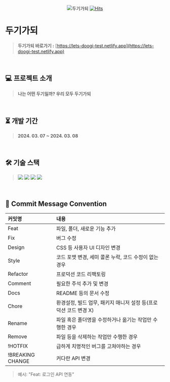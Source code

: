 <div align="center">

![두기가되](https://github.com/rlotr02/Lets_Doogi_Test/assets/72345074/ca97abd3-8304-4a2f-9ebe-1f03b9cb8c5e)
[![Hits](https://hits.seeyoufarm.com/api/count/incr/badge.svg?url=https%3A%2F%2Fgithub.com%2Frlotr02%2FLets_Doogi_Test&count_bg=%23739AD2&title_bg=%2399B7E4&icon=github.svg&icon_color=%23F5F9FF&title=%EB%91%90%EA%B8%B0%EA%B0%80%EB%90%98&edge_flat=false)](https://hits.seeyoufarm.com)

</div>

# 두기가되
> **두기가되 바로가기 :** [https://lets-doogi-test.netlify.app](https://lets-doogi-test.netlify.app)
<br>

## 💻 프로젝트 소개
> **나는 어떤 두기일까? 우리 모두 두기가되**
<br>

## ⏳ 개발 기간
> **2024. 03. 07 ~ 2024. 03. 08**
<br>

## 🛠 기술 스택
> <img src="https://img.shields.io/badge/Typescript-3178C6?style=flat-square&logo=Typescript&logoColor=white"/> <img src="https://img.shields.io/badge/React-61DAFB?style=flat-square&logo=React&logoColor=white"/> <img src="https://img.shields.io/badge/Styled Components-DB7093?style=flat-square&logo=styled-components&logoColor=white"/> <img src="https://img.shields.io/badge/recoil-3578E5?style=flat-square&logo=styled-components&logoColor=white"/>
<br>

## 📃 Commit Message Convention
|커밋명|내용|
|:------|:---|
|Feat|파일, 폴더, 새로운 기능 추가|
|Fix|버그 수정|
|Design|CSS 등 사용자 UI 디자인 변경|
|Style|코드 포맷 변경, 세미 콜론 누락, 코드 수정이 없는 경우|
|Refactor|프로덕션 코드 리팩토링|
|Comment|필요한 주석 추가 및 변경|
|Docs|README 등의 문서 수정|
|Chore|환경설정, 빌드 업무, 패키지 매니저 설정 등(프로덕션 코드 변경 X)|
|Rename|파일 혹은 폴더명을 수정하거나 옮기는 작업만 수행한 경우|
|Remove|파일 등을 삭제하는 작업만 수행한 경우|
|!HOTFIX|급하게 치명적인 버그를 고쳐야하는 경우|
|!BREAKING CHANGE| 커다란 API 변경|
> 예시: "Feat: 로그인 API 연동"
<br>
